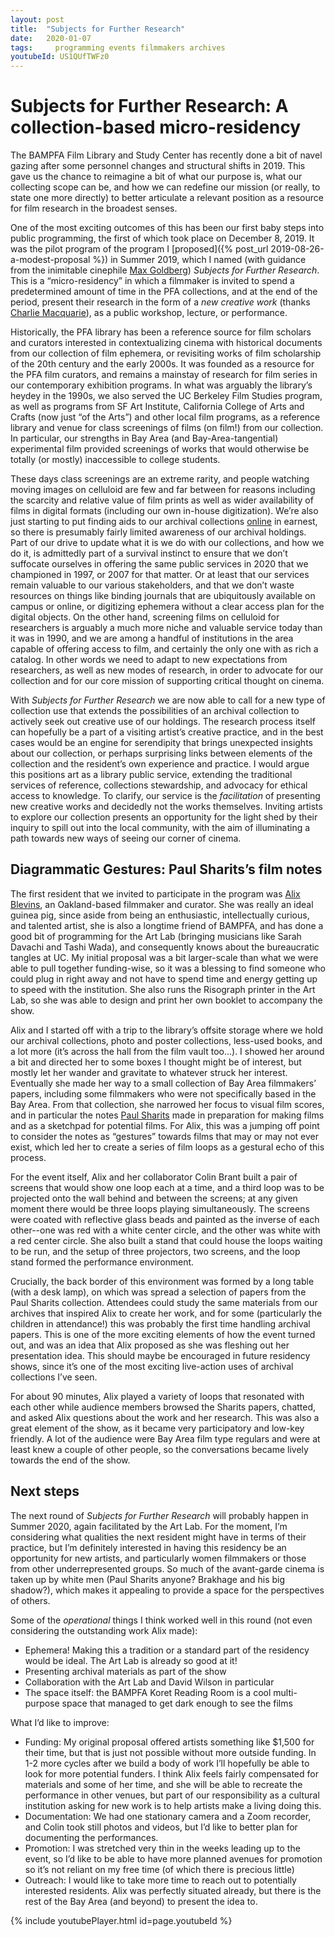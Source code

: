 ```yaml
---
layout: post
title:  "Subjects for Further Research"
date:   2020-01-07
tags:     programming events filmmakers archives
youtubeId: US1QUfTWFz0
---
```

# Subjects for Further Research: A collection-based micro-residency

The BAMPFA Film Library and Study Center has recently done a bit of navel gazing after some personnel changes and structural shifts in 2019. This gave us the chance to reimagine a bit of what our purpose is, what our collecting scope can be, and how we can redefine our mission (or really, to state one more directly) to better articulate a relevant position as a resource for film research in the broadest senses.

One of the most exciting outcomes of this has been our first baby steps into public programming, the first of which took place on December 8, 2019. It was the pilot program of the program I [proposed]({% post_url 2019-08-26-a-modest-proposal %})  in Summer 2019, which I named (with guidance from the inimitable cinephile [Max Goldberg](https://mgoldberg.net/)) *Subjects for Further Research*. This is a “micro-residency” in which a filmmaker is invited to spend a predetermined amount of time in the PFA collections, and at the end of the period, present their research in the form of a *new creative work* (thanks [Charlie Macquarie](http://www.placetalks.online/)), as a public workshop, lecture, or performance.

Historically, the PFA library has been a reference source for film scholars and curators interested in contextualizing cinema with historical documents from our collection of film ephemera, or revisiting works of film scholarship of the 20th century and the early 2000s. It was founded as a resource for the PFA film curators, and remains a mainstay of research for film series in our contemporary exhibition programs. In what was arguably the library’s heydey in the 1990s, we also served the UC Berkeley Film Studies program, as well as programs from SF Art Institute, California College of Arts and Crafts (now just “of the Arts”) and other local film programs, as a reference library and venue for class screenings of films (on film!) from our collection. In particular, our strengths in Bay Area (and Bay-Area-tangential) experimental film provided screenings of works that would otherwise be totally (or mostly) inaccessible to college students.

These days class screenings are an extreme rarity, and people watching moving images on celluloid are few and far between for reasons including the scarcity and relative value of film prints as well as wider availability of films in digital formats (including our own in-house digitization). We’re also just starting to put finding aids to our archival collections [online](https://oac.cdlib.org/institutions/UC+Berkeley::Berkeley+Art+Museum+and+Pacific+Film+Archive) in earnest, so there is presumably fairly limited awareness of our archival holdings. Part of our drive to update what it is we do with our collections, and how we do it, is admittedly part of a survival instinct to ensure that we don’t suffocate ourselves in offering the same public services in 2020 that we championed in 1997, or 2007 for that matter. Or at least that our services remain valuable to our various stakeholders, and that we don’t waste resources on things like binding journals that are ubiquitously available on campus or online, or digitizing ephemera without a clear access plan for the digital objects. On the other hand, screening films on celluloid for researchers is arguably a much more niche and valuable service today than it was in 1990, and we are among a handful of institutions in the area capable of offering access to film, and certainly the only one with as rich a catalog. In other words we need to adapt to new expectations from researchers, as well as new modes of research, in order to advocate for our collection and for our core mission of supporting critical thought on cinema.

With *Subjects for Further Research* we are now able to call for a new type of collection use that extends the possibilities of an archival collection to actively seek out creative use of our holdings. The research process itself can hopefully be a part of a visiting artist’s creative practice, and in the best cases would be an engine for serendipity that brings unexpected insights about our collection, or perhaps surprising links between elements of the collection and the resident’s own experience and practice. I would argue this positions art as a library public service, extending the traditional services of reference, collections stewardship, and advocacy for ethical access to knowledge. To clarify, our service is the *facilitation* of presenting new creative works and decidedly not the works themselves. Inviting artists to explore our collection presents an opportunity for the light shed by their inquiry to spill out into the local community, with the aim of illuminating a path towards new ways of seeing our corner of cinema.

## Diagrammatic Gestures: Paul Sharits’s film notes

The first resident that we invited to participate in the program was [Alix Blevins](https://vimeo.com/user61575897), an Oakland-based filmmaker and curator. She was really an ideal guinea pig, since aside from being an enthusiastic, intellectually curious, and talented artist, she is also a longtime friend of BAMPFA, and has done a good bit of programming for the Art Lab (bringing musicians like Sarah Davachi and Tashi Wada), and consequently knows about the bureaucratic tangles at UC. My initial proposal was a bit larger-scale than what we were able to pull together funding-wise, so it was a blessing to find someone who could plug in right away and not have to spend time and energy getting up to speed with the institution. She also runs the Risograph printer in the Art Lab, so she was able to design and print her own booklet to accompany the show.

Alix and I started off with a trip to the library’s offsite storage where we hold our archival collections, photo and poster collections, less-used books, and a lot more (it’s across the hall from the film vault too…). I showed her around a bit and directed her to some boxes I thought might be of interest, but mostly let her wander and gravitate to whatever struck her interest. Eventually she made her way to a small collection of Bay Area filmmakers’ papers, including some filmmakers who were not specifically based in the Bay Area. From that collection, she narrowed her focus to visual film scores, and in particular the notes [Paul Sharits](https://www.artforum.com/print/201502/paul-sharits-49790) made in preparation for making films and as a sketchpad for potential films. For Alix, this was a jumping off point to consider the notes as “gestures” towards films that may or may not ever exist, which led her to create a series of film loops as a gestural echo of this process.

For the event itself, Alix and her collaborator Colin Brant built a pair of screens that would show one loop each at a time, and a third loop was to be projected onto the wall behind and between the screens; at any given moment there would be three loops playing simultaneously. The screens were coated with reflective glass beads and painted as the inverse of each other--one was red with a white center circle, and the other was white with a red center circle. She also built a stand that could house the loops waiting to be run, and the setup of three projectors, two screens, and the loop stand formed the performance environment.

Crucially, the back border of this environment was formed by a long table (with a desk lamp), on which was spread a selection of papers from the Paul Sharits collection. Attendees could study the same materials from our archives that inspired Alix to create her work, and for some (particularly the children in attendance!) this was probably the first time handling archival papers. This is one of the more exciting elements of how the event turned out, and was an idea that Alix proposed as she was fleshing out her presentation idea. This should maybe be encouraged in future residency shows, since it’s one of the most exciting live-action uses of archival collections I’ve seen.

For about 90 minutes, Alix played a variety of loops that resonated with each other while audience members browsed the Sharits papers, chatted, and asked Alix questions about the work and her research. This was also a great element of the show, as it became very participatory and low-key friendly. A lot of the audience were Bay Area film type regulars and were at least knew a couple of other people, so the conversations became lively towards the end of the show.

## Next steps
The next round of *Subjects for Further Research* will probably happen in Summer 2020, again facilitated by the Art Lab. For the moment, I’m considering what qualities the next resident might have in terms of their practice, but I’m definitely interested in having this residency be an opportunity for new artists, and particularly women filmmakers or those from other underrepresented groups. So much of the avant-garde cinema is taken up by white men (Paul Sharits anyone? Brakhage and his big shadow?), which makes it appealing to provide a space for the perspectives of others.

Some of the *operational* things I think worked well in this round (not even considering the outstanding work Alix made):

* Ephemera! Making this a tradition or a standard part of the residency would be ideal. The Art Lab is already so good at it!
* Presenting archival materials as part of the show
* Collaboration with the Art Lab and David Wilson in particular
* The space itself: the BAMPFA Koret Reading Room is a cool multi-purpose space that managed to get dark enough to see the films

What I’d like to improve:

* Funding: My original proposal offered artists something like $1,500 for their time, but that is just not possible without more outside funding. In 1-2 more cycles after we build a body of work I’ll hopefully be able to look for more potential funders. I think Alix feels fairly compensated for materials and some of her time, and she will be able to recreate the performance in other venues, but part of our responsibility as a cultural institution asking for new work is to help artists make a living doing this.
 * Documentation: We had one stationary camera and a Zoom recorder, and Colin took still photos and videos, but I’d like to better plan for documenting the performances.
* Promotion: I was stretched very thin in the weeks leading up to the event, so I’d like to be able to have more planned avenues for promotion so it’s not reliant on my free time (of which there is precious little)
* Outreach: I would like to take more time to reach out to potentially interested residents. Alix was perfectly situated already, but there is the rest of the Bay Area (and beyond) to present the idea to.




{% include youtubePlayer.html id=page.youtubeId %}

<object data="/assets/2020-01-06-subjects-for-further-research/blevins_diagrammatic-gestures.pdf" width="700" height="700" type='application/pdf'></object>
